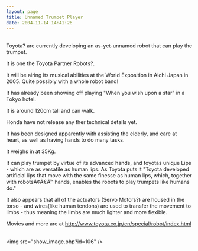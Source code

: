 ```yaml
---
layout: page
title: Unnamed Trumpet Player
date: 2004-11-14 14:41:26
---
```

<p>
<br/>Toyota<a class="wiki wikinew for-review" title="Create page: Toyota">?</a> are currently developing an as-yet-unnamed robot that can play the trumpet.
</p>
<p>It is one the Toyota Partner Robots<a class="wiki wikinew for-review" title="Create page: Toyota Partner Robots">?</a>.
</p>
<p>It will be airing its musical abilities at the World Exposition in Aichi Japan in 2005.  Quite possibly with a whole robot band!
</p>
<p>It has already been showing off playing "When you wish upon a star" in a Tokyo hotel.
</p>
<p>It is around 120cm tall and can walk.
</p>
<p>Honda have not release any ther technical details yet.
</p>
<p>It has been designed apparently with assisting the elderly, and care at heart, as well as having hands to do many tasks.
</p>
<p>It weighs in at 35Kg.
</p>
<p>It can play trumpet by virtue of its advanced hands, and toyotas unique Lips - which are as versatile as human lips.  As Toyota puts it "Toyota developed artificial lips that move with the same finesse as human lips, which, together with robotsÃ¢Â€Â™ hands, enables the robots to play trumpets like humans do."
</p>
<p>It also appears that all of the actuators (Servo Motors<a class="wiki wikinew for-review" title="Create page: Servo Motors">?</a>) are housed in the torso - and wires(like human tendons) are used to transfer the movement to limbs - thus meaning the limbs are much lighter and more flexible.
</p>
<p>Movies and more are at <a class="wiki" href="http://www.toyota.co.jp/en/special/robot/index.html" target="_blank">http://www.toyota.co.jp/en/special/robot/index.html</a>
</p>
<p>
<br/>&lt;img src="show_image.php?id=106" /&gt;
</p>
